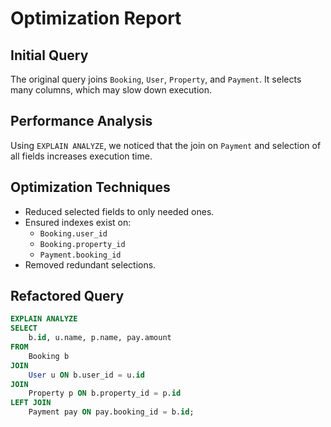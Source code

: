 # Optimization Report

## Initial Query

The original query joins `Booking`, `User`, `Property`, and `Payment`. It selects many columns, which may slow down execution.

## Performance Analysis

Using `EXPLAIN ANALYZE`, we noticed that the join on `Payment` and selection of all fields increases execution time.

## Optimization Techniques

- Reduced selected fields to only needed ones.
- Ensured indexes exist on:
  - `Booking.user_id`
  - `Booking.property_id`
  - `Payment.booking_id`
- Removed redundant selections.

## Refactored Query

```sql
EXPLAIN ANALYZE
SELECT 
    b.id, u.name, p.name, pay.amount
FROM 
    Booking b
JOIN 
    User u ON b.user_id = u.id
JOIN 
    Property p ON b.property_id = p.id
LEFT JOIN 
    Payment pay ON pay.booking_id = b.id;
